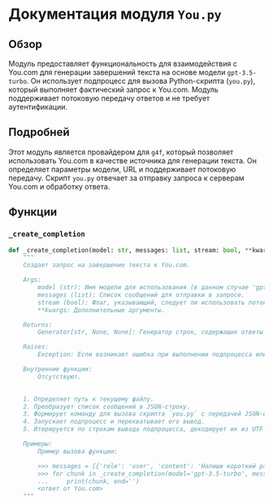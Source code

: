# Документация модуля `You.py`

## Обзор

Модуль предоставляет функциональность для взаимодействия с You.com для генерации завершений текста на основе модели `gpt-3.5-turbo`. Он использует подпроцесс для вызова Python-скрипта (`you.py`), который выполняет фактический запрос к You.com. Модуль поддерживает потоковую передачу ответов и не требует аутентификации.

## Подробней

Этот модуль является провайдером для `g4f`, который позволяет использовать You.com в качестве источника для генерации текста. Он определяет параметры модели, URL и поддерживает потоковую передачу.  Скрипт `you.py` отвечает за отправку запроса к серверам You.com и обработку ответа.

## Функции

### `_create_completion`

```python
def _create_completion(model: str, messages: list, stream: bool, **kwargs):
    """
    Создает запрос на завершение текста к You.com.

    Args:
        model (str): Имя модели для использования (в данном случае 'gpt-3.5-turbo').
        messages (list): Список сообщений для отправки в запросе.
        stream (bool): Флаг, указывающий, следует ли использовать потоковую передачу.
        **kwargs: Дополнительные аргументы.

    Returns:
        Generator[str, None, None]: Генератор строк, содержащих ответы от You.com.

    Raises:
        Exception: Если возникает ошибка при выполнении подпроцесса или обработке ответа.

    Внутренние функции:
        Отсутствуют.

    
    1. Определяет путь к текущему файлу.
    2. Преобразует список сообщений в JSON-строку.
    3. Формирует команду для вызова скрипта `you.py` с передачей JSON-строки в качестве аргумента.
    4. Запускает подпроцесс и перехватывает его вывод.
    5. Итерируется по строкам вывода подпроцесса, декодирует их из UTF-8 и возвращает в виде генератора.

    Примеры:
        Пример вызова функции:

        >>> messages = [{'role': 'user', 'content': 'Напиши короткий рассказ.'}]
        >>> for chunk in _create_completion(model='gpt-3.5-turbo', messages=messages, stream=True):
        ...     print(chunk, end='')
        <ответ от You.com>
    """